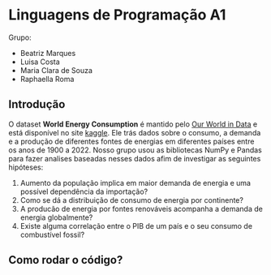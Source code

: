 # Linguagens de Programação A1

Grupo:
- Beatriz Marques
- Luisa Costa
- Maria Clara de Souza
- Raphaella Roma

## Introdução
O dataset **World Energy Consumption** é mantido pelo [Our World in Data](https://ourworldindata.org/) e está disponível no site [kaggle](https://www.kaggle.com/datasets/pralabhpoudel/world-energy-consumption). Ele trás dados sobre o consumo, a demanda e a produção de diferentes fontes de energias em diferentes países entre os anos de 1900 a 2022. 
Nosso grupo usou as bibliotecas NumPy e Pandas para fazer analises baseadas nesses dados afim de investigar as seguintes hipóteses:

1. Aumento da população implica em maior demanda de energia e uma possível dependência da importação?
2. Como se dá a distribuição de consumo de energia por continente?
3. A producão de energia por fontes renováveis acompanha a demanda de energia globalmente?
4. Existe alguma correlação entre o PIB de um país e o seu consumo de combustível fossil?

## Como rodar o código? 

